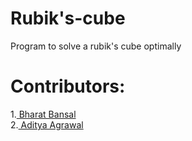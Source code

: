 # Rubik's-cube
Program to solve a rubik's cube optimally
<br>
# Contributors:<br>
1.<a href= "https://github.com/Bharat-mtr" > Bharat Bansal</a><br>
2.<a href= "https://github.com/CodeFellaa"> Aditya Agrawal</a><br>
